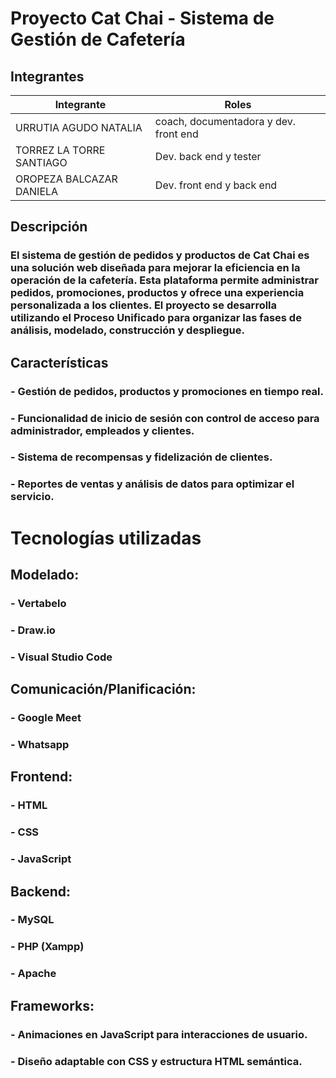 # Proyecto Cat Chai - Sistema de Gestión de Cafetería

## Integrantes
| Integrante       | Roles                                |
|---------------------|--------------------------------------------|
| URRUTIA AGUDO NATALIA  | coach, documentadora y dev. front end |
| TORREZ  LA TORRE SANTIAGO | Dev. back end y tester |
| OROPEZA BALCAZAR DANIELA  | Dev. front end y back end      |

## Descripción
### El sistema de gestión de pedidos y productos de Cat Chai es una solución web diseñada para mejorar la eficiencia en la operación de la cafetería. Esta plataforma permite administrar pedidos, promociones, productos y ofrece una experiencia personalizada a los clientes. El proyecto se desarrolla utilizando el Proceso Unificado para organizar las fases de análisis, modelado, construcción y despliegue.

## Características
###   - Gestión de pedidos, productos y promociones en tiempo real.
###   - Funcionalidad de inicio de sesión con control de acceso para administrador, empleados y clientes.
###   - Sistema de recompensas y fidelización de clientes.
###   - Reportes de ventas y análisis de datos para optimizar el servicio.

# Tecnologías utilizadas
## Modelado:
### - Vertabelo
### - Draw.io
### - Visual Studio Code
## Comunicación/Planificación:
### - Google Meet
### - Whatsapp
## Frontend:
### - HTML
### - CSS
### - JavaScript
## Backend: 
### - MySQL
### - PHP (Xampp)
### - Apache
## Frameworks:
### - Animaciones en JavaScript para interacciones de usuario.
### - Diseño adaptable con CSS y estructura HTML semántica.
